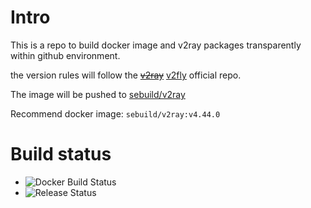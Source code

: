# Intro

This is a repo to build docker image and v2ray packages transparently within github environment.

the version rules will follow the [~~v2ray~~](https://github.com/v2ray/v2ray-core) [v2fly](https://github.com/v2fly/v2ray-core) official repo.

The image will be pushed to [sebuild/v2ray](https://hub.docker.com/repository/docker/sebuild/v2ray)

Recommend docker image: `sebuild/v2ray:v4.44.0`

# Build status

- ![Docker Build Status](https://github.com/s-build/v2ray/workflows/docker/badge.svg)
- ![Release Status](https://github.com/s-build/v2ray/workflows/release/badge.svg)
